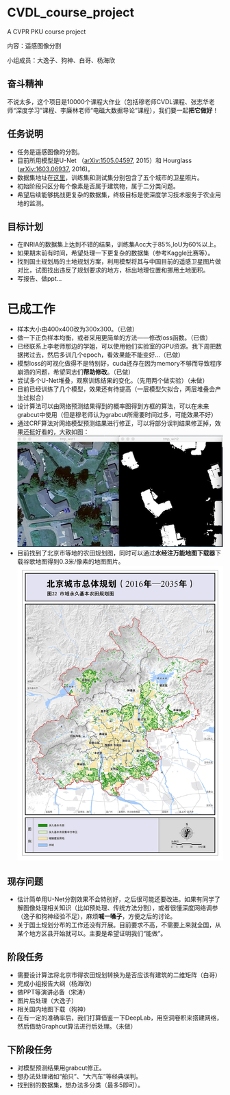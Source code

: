 # CVDL_course_project
A CVPR PKU course project

内容：遥感图像分割

小组成员：大逸子、狗神、白哥、杨海欣

## 奋斗精神

不说太多，这个项目是10000个课程大作业（包括穆老师CVDL课程、张志华老师“深度学习”课程、李廉林老师“电磁大数据导论”课程），我们要一起**把它做好**！

## 任务说明

- 任务是遥感图像的分割。
- 目前所用模型是U-Net （[arXiv:1505.04597](https://arxiv.org/abs/1505.04597), 2015）和 Hourglass ([arXiv:1603.06937](https://arxiv.org/abs/1603.06937), 2016)。
- 数据集地址在[这里](https://project.inria.fr/aerialimagelabeling/)，训练集和测试集分别包含了五个城市的卫星照片。
- 初始阶段只区分每个像素是否属于建筑物，属于二分类问题。
- 希望后续能够挑战更复杂的数据集，终极目标是使深度学习技术服务于农业用地的监测。

## 目标计划

- 在INRIA的数据集上达到不错的结果，训练集Acc大于85\%,IoU为60\%以上。
- 如果期末前有时间，希望处理一下更复杂的数据集（参考Kaggle比赛等）。
- 找到国土规划局的土地规划方案，利用模型将其与中国目前的遥感卫星图片做对比，试图找出违反了规划要求的地方，标出地理位置和挪用土地面积。
- 写报告、做ppt…

# 已成工作

- 样本大小由400x400改为300x300。（已做）
- 做一下正负样本均衡，或者采用更简单的方法——修改loss函数。（已做）
- 已经联系上李老师那边的学姐，可以使用他们实验室的GPU资源。我下周把数据拷过去，然后多训几个epoch，看效果能不能变好…（已做）
- 模型loss的可视化做得不是特别好，cuda还存在因为memory不够而导致程序崩溃的问题，希望同志们**帮助修改**。（已做）
- 尝试多个U-Net堆叠，观察训练结果的变化。（先用两个做实验）（未做）
- 目前已经训练了几个模型，效果还有待提高（一层模型欠拟合，两层堆叠会产生过拟合）
- 设计算法可以由网络预测结果得到的概率图得到方框的算法，可以在未来grabcut中使用（但是穆老师认为grabcut所需要时间过多，可能效果不好）
- 通过CRF算法对网络模型预测结果进行修正，可以将部分误判结果修正掉，效果还挺好看的，大致如图：![CRF](https://github.com/Barak123748596/CVDL_course_project/blob/master/pics/CRF.jpg)
- 目前找到了北京市等地的农田规划图，同时可以通过**水经注万能地图下载器**下载谷歌地图得到0.3米/像素的地图图片。![北京农田规划](https://github.com/Barak123748596/CVDL_course_project/blob/master/城市规划图/北京市.jpg)

## 现存问题

- 估计简单用U-Net分割效果不会特别好，之后很可能还要改进。如果有同学了解图像处理相关知识（比如预处理、传统方法分割），或者很懂深度网络调参（逸子和狗神经验不足），麻烦**喊一嗓子**，方便之后的讨论。
- 关于国土规划分布的工作还没有开展。目前要求不高，不需要上来就全国，从某个地方区县开始就可以。主要是希望证明我们“能做”。

## 阶段任务

- 需要设计算法将北京市得农田规划转换为是否应该有建筑的二维矩阵（白哥）
- 完成小组报告大纲（杨海欣）
- 做PPT等演讲必备（宋涛）
- 图片后处理（大逸子）
- 相关国内地图下载（狗神）
- 在有一定的准确率后，我们打算借鉴一下DeepLab，用空洞卷积来搭建网络，然后借助Graphcut算法进行后处理。（未做）

## 下阶段任务

- 对模型预测结果用grabcut修正。
- 想办法处理诸如“船只”、“大汽车”等经典误判。
- 找到别的数据集，想办法多分类（最多5即可）。
